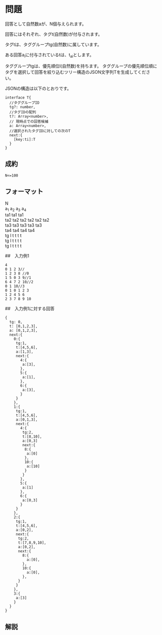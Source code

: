 # 問題

回答として自然数aが、N個与えられます。

回答にはそれぞれ、タグt(自然数)が付与されます。

タグtは、タググループtg(自然数)に属しています。

ある回答a<sub>i</sub>に付与されているtは、t<sub>ai</sub>とします。

タググループtgは、優先順位l(自然数)を持ちます。
タググループの優先順位順にタグを選択して回答を絞り込むツリー構造のJSON文字列Tを生成してください。

JSONの構造は以下のとおりです。
```
interface T{
  //タググループID
  tg?: number,
  //タグIDの配列
  t?: Array<number>,
  // 現時点での回答候補
  a: Array<number>,
  //選択されたタグIDに対しての次のT
  next:{
    [key:ti]:T
  }
}
```
## 成約

```
N<=100
```

## フォーマット


N  
a<sub>1</sub> a<sub>2</sub> a<sub>3</sub> a<sub>4</sub>  
ta1 ta1 ta1  
ta2 ta2 ta2 ta2 ta2 ta2  
ta3 ta3 ta3 ta3 ta3  
ta4 ta4 ta4 ta4  
tg l t t t t  
tg l t t t t  
tg l t t t t  

##　入力例1
```
4
0 1 2 3//
1 2 3 8 //0
1 5 0 3 9//1
6 4 7 2 10//2
0 1 10//3
0 1 0 1 2 3
1 2 4 5 6
2 3 7 8 9 10
```

##　入力例1に対する回答
```
{
  tg: 0,
  t: [0,1,2,3],
  a: [0,1,2,3],
  next:{
    0:{
     tg:1,
     t:[4,5,6],
     a:[1,3],
     next:{
       4:{
        a:[3],
       },
       5:{
        a:[1],
       },
       6:{
        a:[3],
       }
     }
    },
    1:{
     tg:1,
     t:[4,5,6],
     a:[0,1,3],
     next:{
       4:{
        tg:2,
        t:[8,10],
        a:[0,3]
        next:{
         8:{
          a:[0]
         },
         10:{
          a:[10]
         }
        }
       },
       5:{
        a:[1]
       },
       6:{
        a:[0,3]
       }
     }
    },
    2:{
     tg:1,
     t:[4,5,6],
     a:[0,2],
     next:{
      tg:2,
      t:[7,8,9,10],
      a:[0,2],
      next:{
        8:{
          a:[0],
        },
        10:{
          a:[0],
        },
      }
     }
    },
    3:{
     a:[3]
    }
  }
}
```

## 解説
